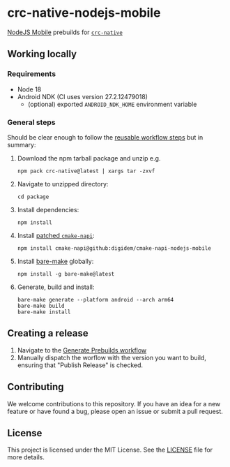 # crc-native-nodejs-mobile

[NodeJS Mobile](https://github.com/nodejs-mobile/nodejs-mobile) prebuilds for [`crc-native`](https://github.com/holepunchto/crc-native)

## Working locally

### Requirements

- Node 18
- Android NDK (CI uses version 27.2.12479018)
  - (optional) exported `ANDROID_NDK_HOME` environment variable

### General steps

Should be clear enough to follow the [reusable workflow steps](https://github.com/digidem/nodejs-mobile-bare-prebuilds/blob/main/.github/workflows/prebuild.yml) but in summary:

1. Download the npm tarball package and unzip e.g.
    ```
    npm pack crc-native@latest | xargs tar -zxvf
    ```
2. Navigate to unzipped directory:
   ```
   cd package
   ```
3. Install dependencies:
   ```
   npm install
   ```
4. Install [patched `cmake-napi`](https://github.com/digidem/cmake-napi-nodejs-mobile):
   ```
   npm install cmake-napi@github:digidem/cmake-napi-nodejs-mobile
   ```
5. Install [bare-make](https://github.com/holepunchto/bare-make) globally:
   ```
   npm install -g bare-make@latest
   ```
6. Generate, build and install:
   ```
   bare-make generate --platform android --arch arm64
   bare-make build
   bare-make install
   ```

## Creating a release

1. Navigate to the [Generate Prebuilds workflow](https://github.com/digidem/crc-native-nodejs-mobile/actions/workflows/prebuilds.yml)
2. Manually dispatch the worflow with the version you want to build, ensuring that "Publish Release" is checked.

## Contributing

We welcome contributions to this repository. If you have an idea for a new feature or have found a bug, please open an issue or submit a pull request.

## License

This project is licensed under the MIT License. See the [LICENSE](LICENSE) file for more details.
